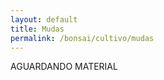 ```yaml
---
layout: default
title: Mudas
permalink: /bonsai/cultivo/mudas
---
```


<main class="main">
<p class="paragrafo1">
AGUARDANDO MATERIAL
</p>
</main>
